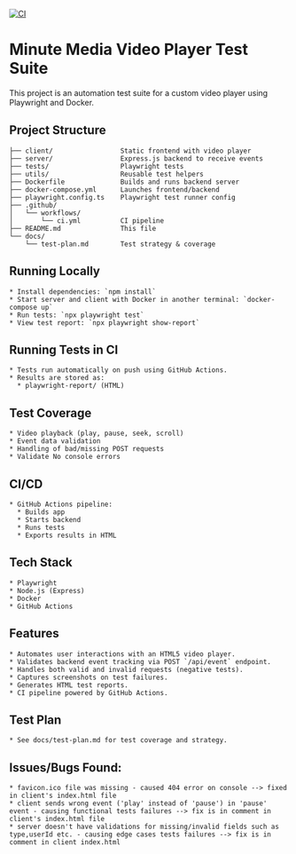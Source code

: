 [![CI](https://github.com/zevikn/minute-tests/actions/workflows/ci.yml/badge.svg)](https://github.com/zevikn/minute-tests/actions/workflows/ci.yml)

# Minute Media Video Player Test Suite

This project is an automation test suite for a custom video player using Playwright and Docker.

## Project Structure
```
├── client/                 Static frontend with video player
├── server/                 Express.js backend to receive events
├── tests/                  Playwright tests
├── utils/                  Reusable test helpers
├── Dockerfile              Builds and runs backend server
├── docker-compose.yml      Launches frontend/backend
├── playwright.config.ts    Playwright test runner config
├── .github/
│   └── workflows/
│       └── ci.yml          CI pipeline
├── README.md               This file
└── docs/
    └── test-plan.md        Test strategy & coverage
```

## Running Locally
	* Install dependencies: `npm install`
	* Start server and client with Docker in another terminal: `docker-compose up`
	* Run tests: `npx playwright test`
	* View test report: `npx playwright show-report`	

## Running Tests in CI
	* Tests run automatically on push using GitHub Actions.
	* Results are stored as:
	  * playwright-report/ (HTML)
		
## Test Coverage
	* Video playback (play, pause, seek, scroll)
	* Event data validation
	* Handling of bad/missing POST requests
	* Validate No console errors

## CI/CD
	* GitHub Actions pipeline:
	  * Builds app
	  * Starts backend
	  * Runs tests
	  * Exports results in HTML
	  
## Tech Stack
	* Playwright
	* Node.js (Express)
	* Docker
	* GitHub Actions

## Features
	* Automates user interactions with an HTML5 video player.
	* Validates backend event tracking via POST `/api/event` endpoint.
	* Handles both valid and invalid requests (negative tests).
	* Captures screenshots on test failures.
	* Generates HTML test reports.
	* CI pipeline powered by GitHub Actions.
	
## Test Plan	
	* See docs/test-plan.md for test coverage and strategy.

## Issues/Bugs Found:
	* favicon.ico file was missing - caused 404 error on console --> fixed in client's index.html file
	* client sends wrong event ('play' instead of 'pause') in 'pause' event - causing functional tests failures --> fix is in comment in client's index.html file
	* server doesn't have validations for missing/invalid fields such as type,userId etc. - causing edge cases tests failures --> fix is in comment in client index.html

